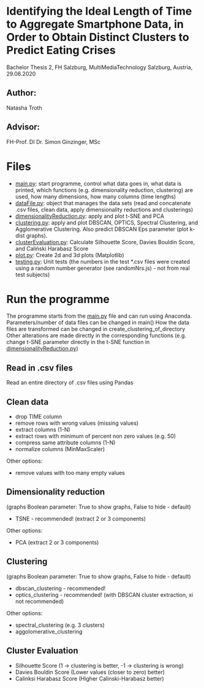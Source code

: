 # Identifying the Ideal Length of Time to Aggregate Smartphone Data, in Order to Obtain Distinct Clusters to Predict Eating Crises

Bachelor Thesis 2, FH Salzburg, MultiMediaTechnology
Salzburg, Austria, 29.06.2020

## Author: 
Natasha Troth

## Advisor: 
FH-Prof. DI Dr. Simon Ginzinger, MSc

# Files
 - [main.py](./main.py): start programme, control what data goes in, what data is printed, which functions (e.g. dimensionality reduction, clustering) are used, how many dimensions, how many columns (time lengths)
 - [dataFile.py](./dataFile.py): object that manages the data sets (read and concatenate .csv files, clean data, apply dimensionality reductions and clusterings)
 - [dimensionalityReduction.py](./dimensionalityReduction.py): apply and plot t-SNE and PCA
 - [clustering.py](./clustering.py): apply and plot DBSCAN, OPTICS, Spectral Clustering, and Agglomerative Clustering. Also predict DBSCAN Eps parameter (plot k-dist graphs).
 - [clusterEvaluation.py](./clusterEvaluation.py): Calculate Silhouette Score, Davies Bouldin Score, and Caliński Harabasz Score
 - [plot.py](./plot.py): Create 2d and 3d plots (Matplotlib)
 - [testing.py](./testing.py): Unit tests (the numbers in the test *.csv files were created using a random number generator (see randomNrs.js) - not from real test subjects)


# Run the programme 
The programme starts from the [main.py](./main.py) file and can run using Anaconda.
Parameters/number of data files can be changed in main()
How the data files are transformed can be changed in create_clustering_of_directory
Other alterations are made directly in the corresponding functions (e.g. change t-SNE parameter directly in the t-SNE function in [dimensionalityReduction.py](./dimensionalityReduction.py))

## Read in .csv files
Read an entire directory of .csv files using Pandas

## Clean data
 - drop TIME column
 - remove rows with wrong values (missing values)
 - extract columns (1-N)
 - extract rows with minimum of percent non zero values (e.g. 50)
 - compress same attribute columns (1-N)
 - normalize columns (MinMaxScaler)

Other options:
 - remove values with too many empty values

## Dimensionality reduction
(graphs Boolean parameter: True to show graphs, False to hide - default)
 - TSNE - recommended! (extract 2 or 3 components)

 Other options:
 - PCA (extract 2 or 3 components)


## Clustering
(graphs Boolean parameter: True to show graphs, False to hide - default)
 - dbscan_clustering - recommended!
 - optics_clustering - recommended! (with DBSCAN cluster extraction, xi not recommended)

 Other options:
 - spectral_clustering (e.g. 3 clusters)
 - aggolomerative_clustering

## Cluster Evaluation
 - Silhouette Score (1 -> clustering is better, -1 -> clustering is wrong)
 - Davies Bouldin Score (Lower values (closer to zero) better)
 - Calinksi Harabasz Score (Higher Calinski-Harabasz better)


